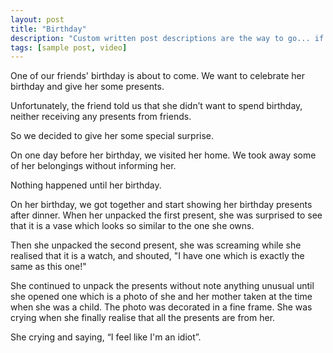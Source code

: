 ```yaml
---
layout: post
title: "Birthday"
description: "Custom written post descriptions are the way to go... if you're not lazy."
tags: [sample post, video]
---
```


One of our friends' birthday is about to come. We want to celebrate her birthday and give her some presents. 

Unfortunately, the friend told us that she didn’t want to spend birthday, neither receiving any presents from friends.

So we decided to give her some special surprise.

On one day before her birthday, we visited her home. We took away some of her belongings without informing her.

Nothing happened until her birthday.

On her birthday, we got together and start showing her birthday presents after dinner. When her unpacked the first present, she was surprised to see that it is a vase which looks so similar to the one she owns.

Then she unpacked the second present, she was screaming while she realised that it is a watch, and shouted, "I have one which is exactly the same as this one!"

She continued to unpack the presents without note anything unusual until she opened one which is a photo of she and her mother taken at the time when she was a child. The photo was decorated in a fine frame. She was crying when she finally realise that all the presents are from her. 

She crying and saying, “I feel like I'm an idiot”.
